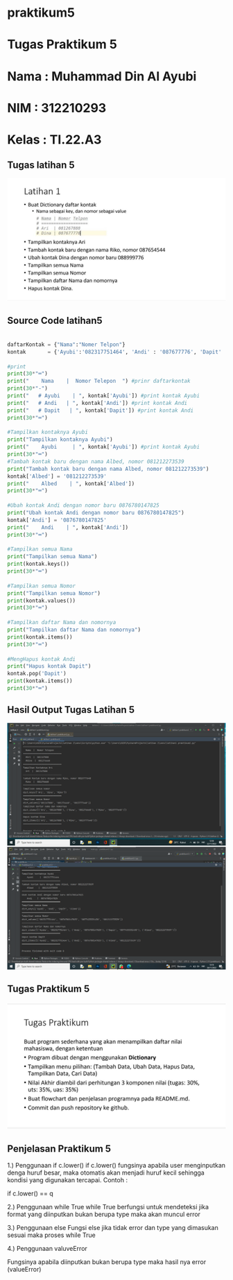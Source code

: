 # praktikum5
# Tugas Praktikum 5
# Nama : Muhammad Din Al Ayubi
# NIM : 312210293
# Kelas : TI.22.A3

## Tugas latihan 5
![gambar1](hasil/tugas_latihan_5.jpeg)
## Source Code latihan5
```python

daftarKontak = {"Nama":"Nomer Telpon"}
kontak       = {'Ayubi':'082317751464', 'Andi' : '087677776', 'Dapit' : '0877433331430'}

#print
print(30*"═")
print("    Nama    |  Nomor Telepon  ") #prinr daftarkontak
print(30*"-")
print("   # Ayubi    | ", kontak['Ayubi']) #print kontak Ayubi
print("   # Andi   | ", kontak['Andi']) #print kontak Andi
print("   # Dapit   | ", kontak['Dapit']) #print kontak Andi
print(30*"═")

#Tampilkan kontaknya Ayubi
print("Tampilkan kontaknya Ayubi")
print("    Ayubi     | ", kontak['Ayubi']) #print kontak Ayubi
print(30*"═")
#Tambah kontak baru dengan nama Albed, nomor 081212273539
print("Tambah kontak baru dengan nama Albed, nomor 081212273539")
kontak['Albed'] = '081212273539'
print("    Albed    | ", kontak['Albed'])
print(30*"═")

#Ubah kontak Andi dengan nomor baru 0876780147825
print("Ubah kontak Andi dengan nomor baru 0876780147825")
kontak['Andi'] = '0876780147825'
print("    Andi    | ", kontak['Andi'])
print(30*"═")

#Tampilkan semua Nama
print("Tampilkan semua Nama")
print(kontak.keys())
print(30*"═")

#Tampilkan semua Nomor
print("Tampilkan semua Nomor")
print(kontak.values())
print(30*"═")

#Tampilkan daftar Nama dan nomornya
print("Tampilkan daftar Nama dan nomornya")
print(kontak.items())
print(30*"═")

#MengHapus kontak Andi
print("Hapus kontak Dapit")
kontak.pop('Dapit')
print(kontak.items())
print(30*"═")

```
## Hasil Output Tugas Latihan 5
![Gambar 2](hasil/hasilpraktikum5.3.png)
![Gambar 3](hasil/hasil%20praktikum5.1.png)
## Tugas Praktikum 5
![Gambar 4](hasil/tugas_praktikum5.jpeg)
## Penjelasan Praktikum 5
1.) Penggunaan if c.lower()
if c.lower() fungsinya apabila user menginputkan denga huruf besar, maka otomatis akan menjadi huruf kecil sehingga kondisi yang digunakan tercapai. Contoh :

if c.lower() == q

2.) Penggunaan while True
while True berfungsi untuk mendeteksi jika format yang diinputkan bukan berupa type maka akan muncul error

3.) Penggunaan else
Fungsi else jika tidak error dan type yang dimasukan sesuai maka proses while True

4.) Penggunaan valuveError

Fungsinya apabila diinputkan bukan berupa type maka hasil nya error (valueError)